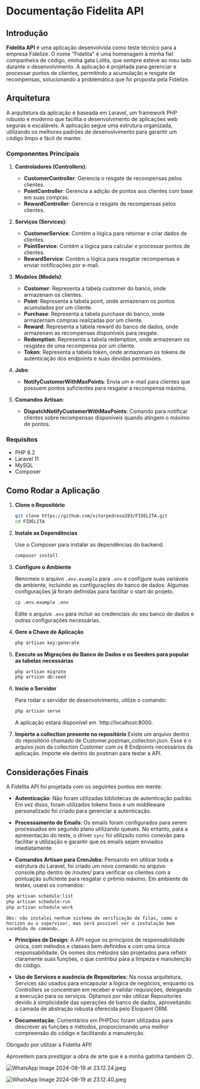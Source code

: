 # Documentação Fidelita API 

## Introdução

**Fidelita API** é uma aplicação desenvolvida como teste técnico para a empresa Fidelize. O nome "Fidelita" é uma homenagem à minha fiel companheira de código, minha gata Lolita, que sempre esteve ao meu lado durante o desenvolvimento. A aplicação é projetada para gerenciar e processar pontos de clientes, permitindo a acumulação e resgate de recompensas, solucionando a problemática que foi proposta pela Fidelize.

## Arquitetura

A arquitetura da aplicação é baseada em Laravel, um framework PHP robusto e moderno que facilita o desenvolvimento de aplicações web seguras e escaláveis. A aplicação segue uma estrutura organizada, utilizando os melhores padrões de desenvolvimento para garantir um código limpo e fácil de manter.

### Componentes Principais

1. **Controladores (Controllers)**:
   - **CustomerController**: Gerencia o resgate de recompensas pelos clientes.
   - **PointController**: Gerencia a adição de pontos aos clientes com base em suas compras.
   - **RewardController**: Gerencia o resgate de recompensas pelos clientes.

2. **Serviços (Services)**:
   - **CustomerService**: Contém a lógica para retornar e criar dados de clientes.
   - **PointService**: Contém a lógica para calcular e processar pontos de clientes.
   - **RewardService**: Contém a lógica para resgatar recompensas e enviar notificações por e-mail.

3. **Modelos (Models)**:
   - **Customer**: Representa a tabela customer do banco, onde armazenam os clientes.
   - **Point**: Representa a tabela point, onde armazenam os pontos acumulados por um cliente.
   - **Purchase**: Representa a tabela purchase do banco, onde armazernam compras realizadas por um cliente.
   - **Reward**: Representa a tabela reward do banco de dados, onde armazenam as recompensas disponíveis para resgate.
   - **Redemption**: Representa a tabela redemption, onde armazenam os resgates de uma recompensa por um cliente.
   - **Token**: Representa a tabela token, onde armazenam os tokens de autenticação dos endpoints e suas devidas permissões.

4. **Jobs**:
   - **NotifyCustomerWithMaxPoints**: Envia um e-mail para clientes que possuem pontos suficientes para resgatar a recompensa máxima.

5. **Comandos Artisan**:
   - **DispatchNotifyCustomerWithMaxPoints**: Comando para notificar clientes sobre recompensas disponíveis quando atingem o máximo de pontos.

### Requisitos

- PHP 8.2
- Laravel 11
- MySQL 
- Composer

## Como Rodar a Aplicação

1. **Clone o Repositório**

   ```bash
   git clone https://github.com/vitorpedroso283/FIDELITA.git
   cd FIDELITA
   ```

2. **Instale as Dependências**

   Use o Composer para instalar as dependências do backend.

   ```bash
   composer install
   ```

3. **Configure o Ambiente**

   Renomeie o arquivo `.env.example` para `.env` e configure suas variáveis de ambiente, incluindo as configurações do banco de dados. Algumas configurações já foram definidas para facilitar o start do projeto.

   ```bash
   cp .env.example .env
   ```

   Edite o arquivo `.env` para incluir as credenciais do seu banco de dados e outras configurações necessárias.

4. **Gere a Chave de Aplicação**

   ```bash
   php artisan key:generate
   ```

5. **Execute as Migrações do Banco de Dados e os Seeders para popular as tabelas necessárias**

   ```bash
   php artisan migrate
   php artisan db:seed
   ```

6. **Inicie o Servidor**

   Para rodar o servidor de desenvolvimento, utilize o comando:

   ```bash
   php artisan serve
   ```

   A aplicação estará disponível em `http://localhost:8000.
   
   
7. **Importe a collection presente no repositório**
Existe um arquivo dentro do repositório chamado de  Customer.postman_collection.json. Esse é o arquivo json da collection Customer com os 6 Endpoints necessários da aplicação. Importe ele dentro do postman para testar a API.

## Considerações Finais

A Fidelita API foi projetada com os seguintes pontos em mente:

- **Autenticação**: Não foram utilizadas bibliotecas de autenticação padrão. Em vez disso, foram utilizados tokens fixos e um middleware personalizado foi criado para gerenciar a autenticação.
  
- **Processamento de Emails**: Os emails foram configurados para serem processados em segundo plano utilizando queues. No entanto, para a apresentação do teste, o driver `sync` foi utilizado como conexão para facilitar a utilização e garantir que os emails sejam enviados imediatamente.

- **Comandos Artisan para CronJobs:** Pensando em utilizar toda a estrutura do Laravel, foi criado um novo comando no arquivo console.php dentro de /routes/ para verificar os clientes com a pontuação suficiente para resgatar o prêmio máximo. Em ambiente de testes, usarei os comandos:
``` bash
php artisan schedule:list
php artisan schedule:run
php artisan schedule:work
```
    Obs: não instalei nenhum sistema de verificação de filas, como o horizon ou o supervisor, mas será possível ver a instalação bem sucedida do comando.

- **Princípios de Design**: A API segue os princípios de responsabilidade única, com métodos e classes bem definidos e com uma única responsabilidade. Os nomes dos métodos são projetados para refletir claramente suas funções, o que contribui para a limpeza e manutenção do código.
- **Uso de Services e ausência de Repositories:** Na nossa arquitetura, Services são usados para encapsular a lógica de negócios, enquanto os Controllers se concentram em receber e validar requisições, delegando a execução para os serviços. Optamos por não utilizar Repositories devido à simplicidade das operações de banco de dados, aproveitando a camada de abstração robusta oferecida pelo Eloquent ORM.

- **Documentação**: Comentários em PHPDoc foram utilizados para descrever as funções e métodos, proporcionando uma melhor compreensão do código e facilitando a manutenção.

Obrigado por utilizar a Fidelita API!

Aproveitem para prestigiar a obra de arte que é a minha gatinha também 😉.

![WhatsApp Image 2024-08-19 at 23.12.24.jpeg](https://api.apidog.com/api/v1/projects/637470/resources/344161/image-preview)

![WhatsApp Image 2024-08-19 at 23.12.40.jpeg](https://api.apidog.com/api/v1/projects/637470/resources/344162/image-preview)